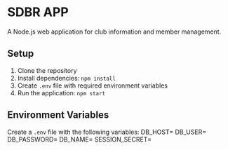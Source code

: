 # SDBR APP

A Node.js web application for club information and member management.

## Setup

1. Clone the repository
2. Install dependencies: `npm install`
3. Create `.env` file with required environment variables
4. Run the application: `npm start`

## Environment Variables

Create a `.env` file with the following variables:
DB_HOST=
DB_USER=
DB_PASSWORD=
DB_NAME=
SESSION_SECRET=